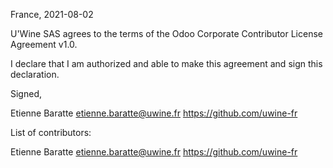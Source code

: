 France, 2021-08-02

U'Wine SAS agrees to the terms of the Odoo Corporate Contributor License
Agreement v1.0.

I declare that I am authorized and able to make this agreement and sign this
declaration.

Signed,

Etienne Baratte etienne.baratte@uwine.fr https://github.com/uwine-fr

List of contributors:

Etienne Baratte etienne.baratte@uwine.fr https://github.com/uwine-fr
